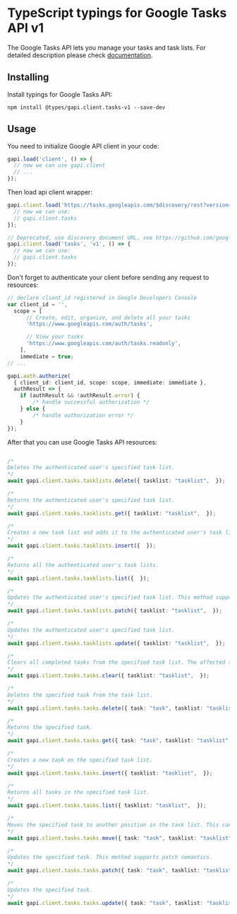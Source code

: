# TypeScript typings for Google Tasks API v1

The Google Tasks API lets you manage your tasks and task lists.
For detailed description please check [documentation](https://developers.google.com/tasks/).

## Installing

Install typings for Google Tasks API:

```
npm install @types/gapi.client.tasks-v1 --save-dev
```

## Usage

You need to initialize Google API client in your code:

```typescript
gapi.load('client', () => {
  // now we can use gapi.client
  // ...
});
```

Then load api client wrapper:

```typescript
gapi.client.load('https://tasks.googleapis.com/$discovery/rest?version=v1', () => {
  // now we can use:
  // gapi.client.tasks
});
```

```typescript
// Deprecated, use discovery document URL, see https://github.com/google/google-api-javascript-client/blob/master/docs/reference.md#----gapiclientloadname----version----callback--
gapi.client.load('tasks', 'v1', () => {
  // now we can use:
  // gapi.client.tasks
});
```

Don't forget to authenticate your client before sending any request to resources:

```typescript
// declare client_id registered in Google Developers Console
var client_id = '',
  scope = [
      // Create, edit, organize, and delete all your tasks
      'https://www.googleapis.com/auth/tasks',

      // View your tasks
      'https://www.googleapis.com/auth/tasks.readonly',
    ],
    immediate = true;
// ...

gapi.auth.authorize(
  { client_id: client_id, scope: scope, immediate: immediate },
  authResult => {
    if (authResult && !authResult.error) {
        /* handle successful authorization */
    } else {
        /* handle authorization error */
    }
});
```

After that you can use Google Tasks API resources: <!-- TODO: make this work for multiple namespaces -->

```typescript

/*
Deletes the authenticated user's specified task list.
*/
await gapi.client.tasks.tasklists.delete({ tasklist: "tasklist",  });

/*
Returns the authenticated user's specified task list.
*/
await gapi.client.tasks.tasklists.get({ tasklist: "tasklist",  });

/*
Creates a new task list and adds it to the authenticated user's task lists.
*/
await gapi.client.tasks.tasklists.insert({  });

/*
Returns all the authenticated user's task lists.
*/
await gapi.client.tasks.tasklists.list({  });

/*
Updates the authenticated user's specified task list. This method supports patch semantics.
*/
await gapi.client.tasks.tasklists.patch({ tasklist: "tasklist",  });

/*
Updates the authenticated user's specified task list.
*/
await gapi.client.tasks.tasklists.update({ tasklist: "tasklist",  });

/*
Clears all completed tasks from the specified task list. The affected tasks will be marked as 'hidden' and no longer be returned by default when retrieving all tasks for a task list.
*/
await gapi.client.tasks.tasks.clear({ tasklist: "tasklist",  });

/*
Deletes the specified task from the task list.
*/
await gapi.client.tasks.tasks.delete({ task: "task", tasklist: "tasklist",  });

/*
Returns the specified task.
*/
await gapi.client.tasks.tasks.get({ task: "task", tasklist: "tasklist",  });

/*
Creates a new task on the specified task list.
*/
await gapi.client.tasks.tasks.insert({ tasklist: "tasklist",  });

/*
Returns all tasks in the specified task list.
*/
await gapi.client.tasks.tasks.list({ tasklist: "tasklist",  });

/*
Moves the specified task to another position in the task list. This can include putting it as a child task under a new parent and/or move it to a different position among its sibling tasks.
*/
await gapi.client.tasks.tasks.move({ task: "task", tasklist: "tasklist",  });

/*
Updates the specified task. This method supports patch semantics.
*/
await gapi.client.tasks.tasks.patch({ task: "task", tasklist: "tasklist",  });

/*
Updates the specified task.
*/
await gapi.client.tasks.tasks.update({ task: "task", tasklist: "tasklist",  });
```
